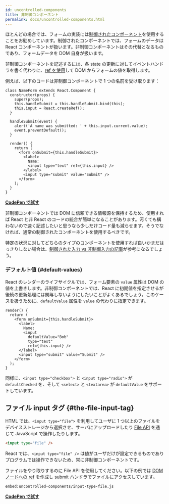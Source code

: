 ```yaml
---
id: uncontrolled-components
title: 非制御コンポーネント
permalink: docs/uncontrolled-components.html
---
```


ほとんどの場合では、フォームの実装には[制御されたコンポーネント](/docs/forms.html#controlled-components)を使用することをお勧めしています。制御されたコンポーネントでは、フォームのデータは React コンポーネントが扱います。非制御コンポーネントはその代替となるものであり、フォームデータを DOM 自身が扱います。

非制御コンポーネントを記述するには、各 state の更新に対してイベントハンドラを書く代わりに、[ref を使用](/docs/refs-and-the-dom.html)して DOM からフォームの値を取得します。

例えば、以下のコードは非制御コンポーネントで 1 つの名前を受け取ります：

```javascript{5,9,18}
class NameForm extends React.Component {
  constructor(props) {
    super(props);
    this.handleSubmit = this.handleSubmit.bind(this);
    this.input = React.createRef();
  }

  handleSubmit(event) {
    alert('A name was submitted: ' + this.input.current.value);
    event.preventDefault();
  }

  render() {
    return (
      <form onSubmit={this.handleSubmit}>
        <label>
          Name:
          <input type="text" ref={this.input} />
        </label>
        <input type="submit" value="Submit" />
      </form>
    );
  }
}
```

[**CodePen で試す**](https://codepen.io/gaearon/pen/WooRWa?editors=0010)

非制御コンポーネントでは DOM に信頼できる情報源を保持するため、使用すれば React と非 React のコードの統合が簡単になることがあります。汚くても構わないので速く記述したいと思うなら少しだけコード量も減らせます。そうでなければ、通常の制御されたコンポーネントを使用するべきです。

特定の状況に対してどちらのタイプのコンポーネントを使用すれば良いかまだはっきりしない場合は、[制御された入力 vs 非制御入力の記事](https://goshakkk.name/controlled-vs-uncontrolled-inputs-react/)が参考になるでしょう。

### デフォルト値 {#default-values}

React のレンダーのライフサイクルでは、フォーム要素の `value` 属性は DOM の値を上書きします。非制御コンポーネントでは、React に初期値を指定させるが後続の更新処理には関与しないようにしたいことがよくあるでしょう。このケースを扱うために、`defaultValue` 属性を `value` の代わりに指定できます。

```javascript{7}
render() {
  return (
    <form onSubmit={this.handleSubmit}>
      <label>
        Name:
        <input
          defaultValue="Bob"
          type="text"
          ref={this.input} />
      </label>
      <input type="submit" value="Submit" />
    </form>
  );
}
```

同様に、`<input type="checkbox">` と `<input type="radio">` が `defaultChecked` を、そして `<select>` と `<textarea>` が `defaultValue` をサポートしています。

## ファイル input タグ {#the-file-input-tag}

HTML では、`<input type="file">` を利用してユーザに 1 つ以上のファイルをデバイスストレージから選択させ、サーバにアップロードしたり [File API](https://developer.mozilla.org/en-US/docs/Web/API/File/Using_files_from_web_applications) を通じて JavaScript で操作したりします。

```html
<input type="file" />
```

React では、`<input type="file" />` は値がユーザだけが設定できるものでありプログラムでは操作できないため、常に非制御コンポーネントです。

ファイルをやり取りするのに File API を使用してください。以下の例では [DOM ノードへの ref](/docs/refs-and-the-dom.html) を作成し submit ハンドラでファイルにアクセスしています。

`embed:uncontrolled-components/input-type-file.js`

**[CodePen で試す](codepen://uncontrolled-components/input-type-file)**

